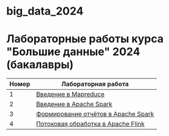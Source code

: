 # big_data_2024
# Лабораторные работы курса "Большие данные" 2024 (бакалавры)

| Номер | Лабораторная работа | 
| ------ | ------ |
| 1 | [Введение в Mapreduce](https://github.com/BeautifulSnowleopard/big_data_2024/pull/1) |
| 2 | [Введение в Apache Spark](https://github.com/BeautifulSnowleopard/big_data_2024/pull/2) |
| 3 | [Формирование отчётов в Apache Spark](https://github.com/BeautifulSnowleopard/big_data_2024/pull/3) |
| 4 | [Потоковая обработка в Apache Flink](https://github.com/BeautifulSnowleopard/big_data_2024/pull/4) |



